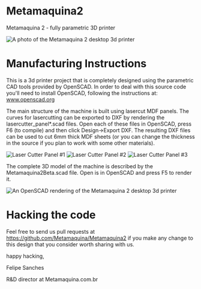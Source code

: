 
Metamaquina2
============

Metamaquina 2 - fully parametric 3D printer

![A photo of the Metamaquina 2 desktop 3d printer](http://metamaquina.com.br/site/wp-content/themes/ifeaturepro/includes/landing-page/img/header.jpg)

Manufacturing Instructions
==========================

This is a 3d printer project that is completely designed using the parametric CAD tools
 provided by OpenSCAD. In order to deal with this source code you'll need to install OpenSCAD,
following the instructions at: www.openscad.org

The main structure of the machine is built using lasercut MDF panels. The curves for lasercutting 
can be exported to DXF by rendering the lasercutter_panel*.scad files. Open each of these files 
in OpenSCAD, press F6 (to compile) and then click Design->Export DXF. The resulting DXF files
can be used to cut 6mm thick MDF sheets (or you can change the thickness in the source if you 
plan to work with some other materials).

![Laser Cutter Panel #1](https://raw.github.com/Metamaquina/Metamaquina2/master/img/lasercutter_panel1.png)
![Laser Cutter Panel #2](https://raw.github.com/Metamaquina/Metamaquina2/master/img/lasercutter_panel2.png)
![Laser Cutter Panel #3](https://raw.github.com/Metamaquina/Metamaquina2/master/img/lasercutter_panel3.png)

The complete 3D model of the machine is described by the Metamaquina2Beta.scad file. Open is in 
OpenSCAD and press F5 to render it.

![An OpenSCAD rendering of the Metamaquina 2 desktop 3d printer](https://raw.github.com/Metamaquina/Metamaquina2/master/img/MM2.png)

Hacking the code
================
Feel free to send us pull requests at https://github.com/Metamaquina/Metamaquina2
 if you make any change to this design that you consider worth sharing with us.

happy hacking,

Felipe Sanches

R&D director at Metamaquina.com.br


